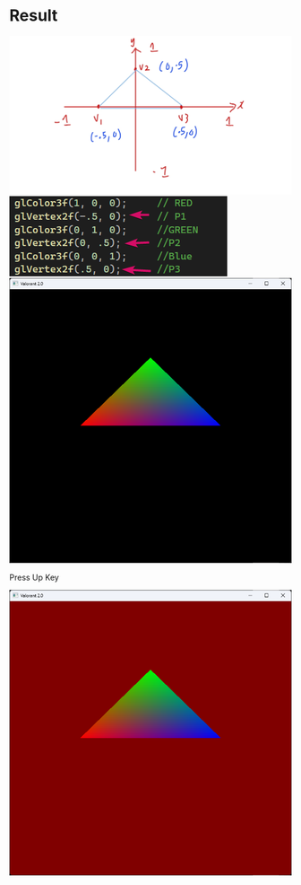 # Result
![](img/11_VertexConcept.jpg)
![](img/12_VertexConcept2.png)
![](img/13_Result.png)

Press Up Key

![](img/14_ResultPressUpKey.png)
